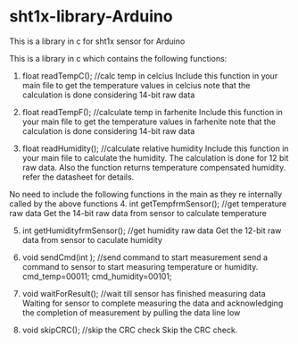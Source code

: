 # sht1x-library-Arduino
This is a library in c for sht1x sensor for Arduino

This is a library in c which contains the following functions:

1. float readTempC();	//calc temp in celcius
    Include this function in your main file to get the temperature values in celcius
    note that the calculation is done considering 14-bit raw data

2. float readTempF();	//calculate temp in farhenite
    Include this function in your main file to get the temperature values in farhenite
    note that the calculation is done considering 14-bit raw data

3. float readHumidity();	//calculate relative humidity
    Include this function in your main file to calculate the humidity.
    The calculation is done for 12 bit raw data.
    Also the function returns temperature compensated humidity.
    refer the datasheet for details.
    
No need to include the following functions in the main as they re internally called by the above functions
4. int getTempfrmSensor();	//get temperature raw data
    Get the 14-bit raw data from sensor to calculate temperature

5. int getHumidityfrmSensor();	//get humidity raw data
    Get the 12-bit raw data from sensor to caculate humidity
    
6. void sendCmd(int );	//send command to start measurement
    send a command to sensor to start measuring temperature or humidity.
    cmd_temp=00011;
    cmd_humidity=00101;
   

7. void waitForResult();	//wait till sensor has finished measuring data
    Waiting for sensor to complete measuring the data and acknowledging the completion of measurement by pulling the data line low

8. void skipCRC();		//skip the CRC check
    Skip the CRC check.
